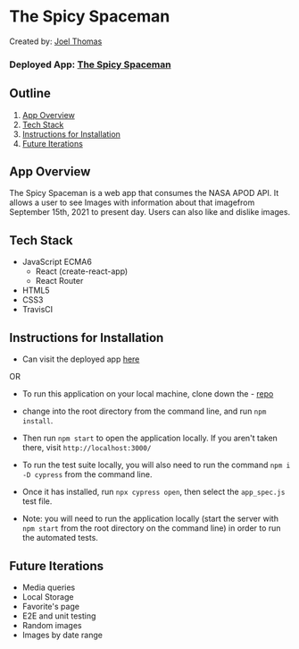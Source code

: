 # The Spicy Spaceman

Created by: [Joel Thomas](https://github.com/Shakikka)

### Deployed App: [The Spicy Spaceman](https://the-spicy-spaceman.herokuapp.com/)


## Outline

1. [App Overview](#app-overview)
2. [Tech Stack](#tech-stack)
3. [Instructions for Installation](#instructions-for-installation)
4. [Future Iterations](#future-iterations)

## App Overview

The Spicy Spaceman is a web app that consumes the NASA APOD API. It allows a user to see Images with information about that imagefrom September 15th, 2021 to present day. Users can also like and dislike images.
 
## Tech Stack

- JavaScript ECMA6
  - React (create-react-app)
  - React Router
- HTML5
- CSS3
- TravisCI

<!-- ### Testing:
- Cypress
  - Mocha
  - Chai -->

## Instructions for Installation
   - Can visit the deployed app [here](https://the-spicy-spaceman.herokuapp.com/)
   
 OR
 
  - To run this application on your local machine, clone down the 
         - [repo](https://github.com/Shakikka/spicy-spaceman) 
   
  - change into the root directory from the command line, and run `npm install`. 
    
  - Then run `npm start` to open the application locally. If you aren't taken there, visit `http://localhost:3000/`
    
  - To run the test suite locally, you will also need to run the command `npm i -D cypress` from the command line.
    
  - Once it  has installed, run `npx cypress open`, then select the `app_spec.js` test file. 
    
  - Note: you will need to run the application locally (start the server with `npm start` from the root directory on the command line) in order to run the automated tests.

## Future Iterations
- Media queries
- Local Storage
- Favorite's page
- E2E and unit testing
- Random images
- Images by date range
